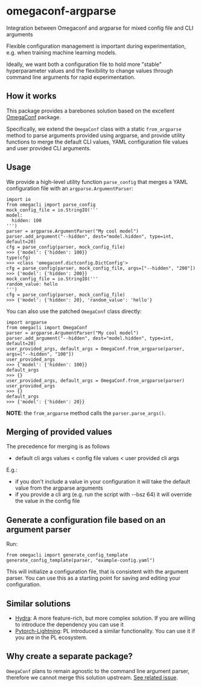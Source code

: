 # omegaconf-argparse
Integration between Omegaconf and argparse for mixed config file and CLI arguments

Flexible configuration management is important during experimentation, e.g. when training machine learning models.

Ideally, we want both a configuration file to hold more "stable" hyperparameter values and the flexibility to
change values through command line arguments for rapid experimentation.

## How it works

This package provides a barebones solution based on the excellent [OmegaConf](https://github.com/omry/omegaconf) package.

Specifically, we extend the `OmegaConf` class with a static `from_argparse` method to parse arguments provided using argparse,
and provide utility functions to merge the default CLI values, YAML configuration file values and user provided CLI arguments.


## Usage

We provide a high-level utility function `parse_config` that merges a YAML configuration file with an `argparse.ArgumentParser`:

```
import io
from omegacli import parse_config
mock_config_file = io.StringIO('''
model:
  hidden: 100
''')
parser = argparse.ArgumentParser("My cool model")
parser.add_argument("--hidden", dest="model.hidden", type=int, default=20)
cfg = parse_config(parser, mock_config_file)
>>> {'model': {'hidden': 100}}
type(cfg)
>>> <class 'omegaconf.dictconfig.DictConfig'>
cfg = parse_config(parser, mock_config_file, args=["--hidden", "200"])
>>> {'model': {'hidden': 200}}
mock_config_file = io.StringIO('''
random_value: hello
''')
cfg = parse_config(parser, mock_config_file)
>>> {'model': {'hidden': 20}, 'random_value': 'hello'}
```

You can also use the patched `OmegaConf` class directly:

```
import argparse
from omegacli import OmegaConf
parser = argparse.ArgumentParser("My cool model")
parser.add_argument("--hidden", dest="model.hidden", type=int, default=20)
user_provided_args, default_args = OmegaConf.from_argparse(parser, args=["--hidden", "100"])
user_provided_args
>>> {'model': {'hidden': 100}}
default_args
>>> {}
user_provided_args, default_args = OmegaConf.from_argparse(parser)
user_provided_args
>>> {}
default_args
>>> {'model': {'hidden': 20}}
```

**NOTE**: the `from_argparse` method calls the `parser.parse_args()`.

## Merging of provided values

The precedence for merging is as follows
* default cli args values < config file values < user provided cli args

E.g.:
* if you don't include a value in your configuration it will take the default value from the argparse arguments
* if you provide a cli arg (e.g. run the script with --bsz 64) it will override the value in the config file


## Generate a configuration file based on an argument parser

Run:

```
from omegacli import generate_config_template
generate_config_template(parser, "example-config.yaml")
```

This will initialize a configuration file, that is consistent with the argument parser.
You can use this as a starting point for saving and editing your configuration.

## Similar solutions

* [Hydra](https://hydra.cc/docs/intro/): A more feature-rich, but more complex solution. If you are willing to introduce the dependency you can use it
* [Pytorch-Lightning](https://pytorch-lightning.readthedocs.io/en/1.6.2/common/lightning_cli.html): PL introduced a similar functionality. You can use it if you are in the PL ecosystem.

## Why create a separate package?

`OmegaConf` plans to remain agnostic to the command line argument parser, therefore we cannot merge this solution upstream. [See related issue](https://github.com/omry/omegaconf/issues/569).
